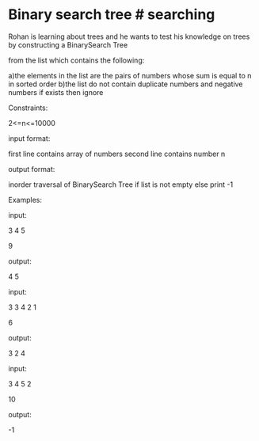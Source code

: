 # Binary search tree # searching

Rohan is learning about trees and he wants to test his knowledge on trees by constructing a BinarySearch Tree

from the list which contains the following:

a)the elements in the list are the pairs of numbers whose sum is equal to n in sorted order
b)the list do not contain duplicate numbers and negative numbers if exists then ignore

Constraints:

2<=n<=10000
  
input format:

first line contains array of numbers
second line contains number n
  
output format:

inorder traversal of BinarySearch Tree if list is not empty else print -1

Examples:

input:

3 4 5

9

output:

4 5

input:

3 3 4 2 1

6

output:

3 2 4

input:

3 4 5 2

10

output:

-1

